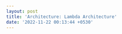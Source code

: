 ```yaml
---
layout: post
title: 'Architecture: Lambda Architecture'
date: '2022-11-22 00:13:44 +0530'
---
```

